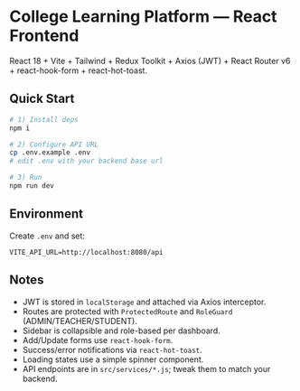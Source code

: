 # College Learning Platform — React Frontend

React 18 + Vite + Tailwind + Redux Toolkit + Axios (JWT) + React Router v6 + react-hook-form + react-hot-toast.

## Quick Start

```bash
# 1) Install deps
npm i

# 2) Configure API URL
cp .env.example .env
# edit .env with your backend base url

# 3) Run
npm run dev
```

## Environment

Create `.env` and set:

```
VITE_API_URL=http://localhost:8080/api
```

## Notes

- JWT is stored in `localStorage` and attached via Axios interceptor.
- Routes are protected with `ProtectedRoute` and `RoleGuard` (ADMIN/TEACHER/STUDENT).
- Sidebar is collapsible and role-based per dashboard.
- Add/Update forms use `react-hook-form`.
- Success/error notifications via `react-hot-toast`.
- Loading states use a simple spinner component.
- API endpoints are in `src/services/*.js`; tweak them to match your backend.
